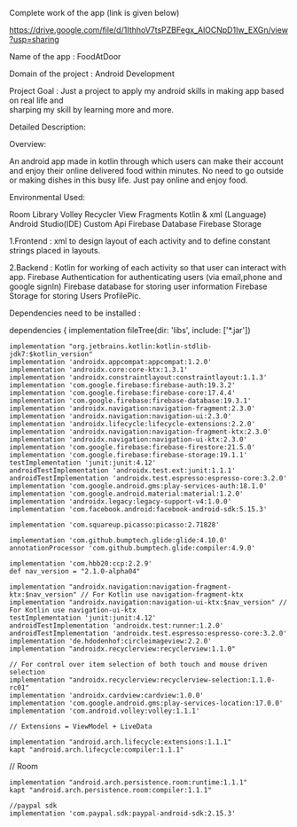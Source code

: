 Complete work of the app (link is given below)

https://drive.google.com/file/d/1IthhoV7tsPZBFegx_AlOCNpD1Iw_EXGn/view?usp=sharing


Name of the app : FoodAtDoor

Domain of the project : Android Development

Project Goal : Just a project to apply my android skills in making app based on real life and               
               sharping my skill by learning more and more.

Detailed Description:

 Overview: 

An android app made in kotlin through which users can make their account and enjoy their online delivered food within minutes.
No need to go outside or making dishes in this busy life. Just pay online and enjoy food.

Environmental Used:

Room Library
Volley
Recycler View
Fragments
Kotlin & xml (Language)
Android Studio(IDE)
Custom Api
Firebase Database
Firebase Storage
 
1.Frontend : xml to design layout of each activity and to define constant strings placed in layouts.

2.Backend : Kotlin for working of each activity so that user can interact with app.
                    Firebase Authentication for authenticating users (via email,phone and google signIn)
                    Firebase database for storing user information 
                    Firebase Storage for storing Users ProfilePic.
                    
Dependencies need to be installed :


dependencies {
    implementation fileTree(dir: 'libs', include: ['*.jar'])

    implementation "org.jetbrains.kotlin:kotlin-stdlib-jdk7:$kotlin_version"
    implementation 'androidx.appcompat:appcompat:1.2.0'
    implementation 'androidx.core:core-ktx:1.3.1'
    implementation 'androidx.constraintlayout:constraintlayout:1.1.3'
    implementation 'com.google.firebase:firebase-auth:19.3.2'
    implementation 'com.google.firebase:firebase-core:17.4.4'
    implementation 'com.google.firebase:firebase-database:19.3.1'
    implementation 'androidx.navigation:navigation-fragment:2.3.0'
    implementation 'androidx.navigation:navigation-ui:2.3.0'
    implementation 'androidx.lifecycle:lifecycle-extensions:2.2.0'
    implementation 'androidx.navigation:navigation-fragment-ktx:2.3.0'
    implementation 'androidx.navigation:navigation-ui-ktx:2.3.0'
    implementation 'com.google.firebase:firebase-firestore:21.5.0'
    implementation 'com.google.firebase:firebase-storage:19.1.1'
    testImplementation 'junit:junit:4.12'
    androidTestImplementation 'androidx.test.ext:junit:1.1.1'
    androidTestImplementation 'androidx.test.espresso:espresso-core:3.2.0'
    implementation 'com.google.android.gms:play-services-auth:18.1.0'
    implementation 'com.google.android.material:material:1.2.0'
    implementation 'androidx.legacy:legacy-support-v4:1.0.0'
    implementation 'com.facebook.android:facebook-android-sdk:5.15.3'

    implementation 'com.squareup.picasso:picasso:2.71828'

    implementation 'com.github.bumptech.glide:glide:4.10.0'
    annotationProcessor 'com.github.bumptech.glide:compiler:4.9.0'

    implementation 'com.hbb20:ccp:2.2.9'
    def nav_version = "2.1.0-alpha04"

    implementation "androidx.navigation:navigation-fragment-ktx:$nav_version" // For Kotlin use navigation-fragment-ktx
    implementation "androidx.navigation:navigation-ui-ktx:$nav_version" // For Kotlin use navigation-ui-ktx
    testImplementation 'junit:junit:4.12'
    androidTestImplementation 'androidx.test:runner:1.2.0'
    androidTestImplementation 'androidx.test.espresso:espresso-core:3.2.0'
    implementation 'de.hdodenhof:circleimageview:2.2.0'
    implementation "androidx.recyclerview:recyclerview:1.1.0"
    
    // For control over item selection of both touch and mouse driven selection
    implementation "androidx.recyclerview:recyclerview-selection:1.1.0-rc01"
    implementation 'androidx.cardview:cardview:1.0.0'
    implementation 'com.google.android.gms:play-services-location:17.0.0'
    implementation 'com.android.volley:volley:1.1.1'

    // Extensions = ViewModel + LiveData
    
    implementation "android.arch.lifecycle:extensions:1.1.1"
    kapt "android.arch.lifecycle:compiler:1.1.1"
   // Room
   
    implementation "android.arch.persistence.room:runtime:1.1.1"
    kapt "android.arch.persistence.room:compiler:1.1.1"

    //paypal sdk
    implementation 'com.paypal.sdk:paypal-android-sdk:2.15.3'
